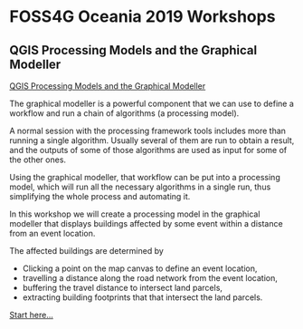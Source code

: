 # FOSS4G Oceania 2019 Workshops

## QGIS Processing Models and the Graphical Modeller
[QGIS Processing Models and the Graphical Modeller](../blob/master/QGIS-Processing-Models-and-the-Graphical-Modeller.md)

The graphical modeller is a powerful component that we can use to define a workflow and run a chain of algorithms (a processing model).

A normal session with the processing framework tools includes more than running a single algorithm. Usually several of them are run to obtain a result, and the outputs of some of those algorithms are used as input for some of the other ones.

Using the graphical modeller, that workflow can be put into a processing model, which will run all the necessary algorithms in a single run, thus simplifying the whole process and automating it.


In this workshop we will create a processing model in the graphical modeller that displays buildings affected by some event within a distance from an event location.  

The affected buildings are determined by 
* Clicking a point on the map canvas to define an event location,
* travelling a distance along the road network from the event location, 
* buffering the travel distance to intersect land parcels, 
* extracting building footprints that that intersect the land parcels.


[Start here...](../blob/master/QGIS-Processing-Models-and-the-Graphical-Modeller.md)
